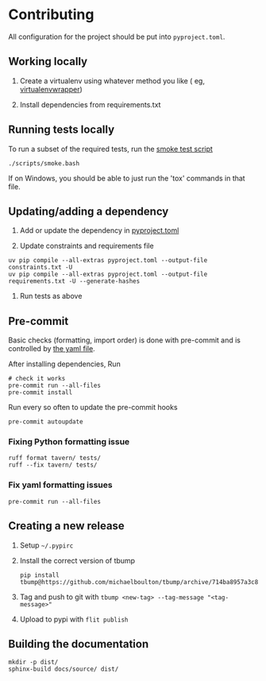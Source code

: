 # Contributing

All configuration for the project should be put into `pyproject.toml`.

## Working locally

1. Create a virtualenv using whatever method you like (
   eg, [virtualenvwrapper](https://virtualenvwrapper.readthedocs.io/))

1. Install dependencies from requirements.txt

## Running tests locally

To run a subset of the required tests, run the [smoke test script](/scripts/smoke.bash)

    ./scripts/smoke.bash

If on Windows, you should be able to just run the 'tox' commands in that file.

## Updating/adding a dependency

1. Add or update the dependency in [pyproject.toml](/pyproject.toml)

1. Update constraints and requirements file

```shell
uv pip compile --all-extras pyproject.toml --output-file constraints.txt -U
uv pip compile --all-extras pyproject.toml --output-file requirements.txt -U --generate-hashes
```

1. Run tests as above

## Pre-commit

Basic checks (formatting, import order) is done with pre-commit and is controlled by [the yaml file](/.pre-commit-config.yaml).

After installing dependencies, Run

    # check it works
    pre-commit run --all-files
    pre-commit install

Run every so often to update the pre-commit hooks

    pre-commit autoupdate

### Fixing Python formatting issue

    ruff format tavern/ tests/
    ruff --fix tavern/ tests/

### Fix yaml formatting issues

    pre-commit run --all-files

## Creating a new release

1. Setup `~/.pypirc`

1. Install the correct version of tbump

       pip install tbump@https://github.com/michaelboulton/tbump/archive/714ba8957a3c84b625608ceca39811ebe56229dc.zip

1. Tag and push to git with `tbump <new-tag> --tag-message "<tag-message>"`

1. Upload to pypi with `flit publish`

## Building the documentation

```shell
mkdir -p dist/
sphinx-build docs/source/ dist/
```